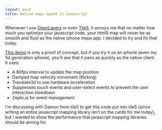 ```yaml
---
layout: post
title: Native maps speed in Javascript
---
```


Whenever I use [OpenLayers](http://openlayers.org/) or even [Tile5](http://www.tile5.org/), it annoys me that no matter how much you optimize your javascript code, your html5 map will never be as smooth and fluid as the native iphone maps app. I decided to try and fix that today.

[This demo](/experiments/nativemaps/) is only a proof of concept, but if you try it on an iphone (even my 1st generation iphone), you'll see that it pans as quickly as the native client. It uses:

* A 60fps interval to update the map position
* Damped map velocity movement (flicking)
* Translate3d to use hardware acceleration
* Suppresses touch events and user-select events to prevent the user interaction slowdown
* Zepto.js for event management

I'm discussing with Damon from tile5 to get this code put into tile5 (since writing an entire javascript mapping library isn't on the cards for me today), but I wanted to show the performance that javascript mapping libraries should be aiming for.